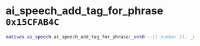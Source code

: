 # ai_speech_add_tag_for_phrase `0x15CFAB4C`

```lua
natives.ai_speech.ai_speech_add_tag_for_phrase(_unk0 --[[ number ]], _unk1 --[[ number ]], _unk2 --[[ number ]])
```